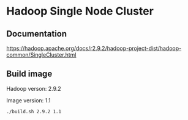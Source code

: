 # Hadoop Single Node Cluster

## Documentation
https://hadoop.apache.org/docs/r2.9.2/hadoop-project-dist/hadoop-common/SingleCluster.html

## Build image
Hadoop verson: 2.9.2

Image version: 1.1

`./build.sh 2.9.2 1.1`
